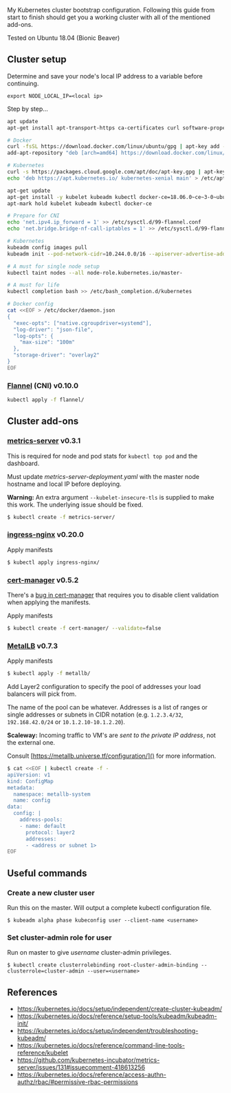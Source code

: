 My Kubernetes cluster bootstrap configuration.
Following this guide from start to finish should get you a working cluster
with all of the mentioned add-ons.

Tested on Ubuntu 18.04 (Bionic Beaver)

## Cluster setup

Determine and save your node's local IP address to a variable before continuing.

```
export NODE_LOCAL_IP=<local ip>
```

Step by step...

```bash
apt update
apt-get install apt-transport-https ca-certificates curl software-properties-common curl

# Docker
curl -fsSL https://download.docker.com/linux/ubuntu/gpg | apt-key add -
add-apt-repository "deb [arch=amd64] https://download.docker.com/linux/ubuntu $(lsb_release -cs) stable"

# Kubernetes
curl -s https://packages.cloud.google.com/apt/doc/apt-key.gpg | apt-key add -
echo 'deb https://apt.kubernetes.io/ kubernetes-xenial main' > /etc/apt/sources.list.d/kubernetes.list

apt-get update
apt-get install -y kubelet kubeadm kubectl docker-ce=18.06.0~ce~3-0~ubuntu
apt-mark hold kubelet kubeadm kubectl docker-ce

# Prepare for CNI
echo 'net.ipv4.ip_forward = 1' >> /etc/sysctl.d/99-flannel.conf
echo 'net.bridge.bridge-nf-call-iptables = 1' >> /etc/sysctl.d/99-flannel.conf

# Kubernetes
kubeadm config images pull
kubeadm init --pod-network-cidr=10.244.0.0/16 --apiserver-advertise-address=${NODE_LOCAL_IP}

# A must for single node setup
kubectl taint nodes --all node-role.kubernetes.io/master-

# A must for life
kubectl completion bash >> /etc/bash_completion.d/kubernetes

# Docker config
cat <<EOF > /etc/docker/daemon.json
{
  "exec-opts": ["native.cgroupdriver=systemd"],
  "log-driver": "json-file",
  "log-opts": {
    "max-size": "100m"
  },
  "storage-driver": "overlay2"
}
EOF
```

### [Flannel][] (CNI) v0.10.0

```bash
kubectl apply -f flannel/
```

## Cluster add-ons

### [metrics-server][] v0.3.1

This is required for node and pod stats for `kubectl top pod` and the
dashboard.

Must update *metrics-server-deployment.yaml* with the master node hostname
and local IP before deploying.

**Warning:** An extra argument `--kubelet-insecure-tls` is supplied to make
this work. The underlying issue should be fixed.

```bash
$ kubectl create -f metrics-server/
```

### [ingress-nginx][] v0.20.0

Apply manifests

```bash
$ kubectl apply ingress-nginx/
```

### [cert-manager][] v0.5.2

There's a [bug in cert-manager][] that requires you to disable client validation
when applying the manifests.

Apply manifests

```bash
$ kubectl create -f cert-manager/ --validate=false
```

[bug in cert-manager]: https://github.com/jetstack/cert-manager/issues/1034

### [MetalLB][] v0.7.3

Apply manifests

```bash
$ kubectl apply -f metallb/
```

Add Layer2 configuration to specify the pool of addresses your load balancers
will pick from.

The name of the pool can be whatever. Addresses is a list of ranges or single
addresses or subnets in CIDR notation
(e.g. `1.2.3.4/32`, `192.168.42.0/24` or `10.1.2.10-10.1.2.20`).

**Scaleway:** Incoming traffic to VM's are *sent to the private IP address*,
not the external one.

Consult [https://metallb.universe.tf/configuration/]() for more information.

```bash
$ cat <<EOF | kubectl create -f -
apiVersion: v1
kind: ConfigMap
metadata:
  namespace: metallb-system
  name: config
data:
  config: |
    address-pools:
    - name: default
      protocol: layer2
      addresses:
      - <address or subnet 1>
EOF
```

## Useful commands

### Create a new cluster user

Run this on the master. Will output a complete kubectl configuration file.

```
$ kubeadm alpha phase kubeconfig user --client-name <username>
```

### Set cluster-admin role for user

Run on master to give *username* cluster-admin privileges.

```
$ kubectl create clusterrolebinding root-cluster-admin-binding --clusterrole=cluster-admin --user=<username>
```

## References
- https://kubernetes.io/docs/setup/independent/create-cluster-kubeadm/
- https://kubernetes.io/docs/reference/setup-tools/kubeadm/kubeadm-init/
- https://kubernetes.io/docs/setup/independent/troubleshooting-kubeadm/
- https://kubernetes.io/docs/reference/command-line-tools-reference/kubelet
- https://github.com/kubernetes-incubator/metrics-server/issues/131#issuecomment-418613256
- https://kubernetes.io/docs/reference/access-authn-authz/rbac/#permissive-rbac-permissions

[metrics-server]: https://github.com/kubernetes-incubator/metrics-server
[Flannel]: https://github.com/coreos/flannel
[ingress-nginx]: https://github.com/kubernetes/ingress-nginx
[cert-manager]: https://github.com/jetstack/cert-manager
[MetalLB]: https://github.com/google/metallb
